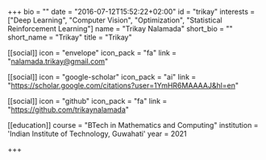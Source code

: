 +++
bio = ""
date = "2016-07-12T15:52:22+02:00"
id = "trikay"
interests = ["Deep Learning", "Computer Vision", "Optimization", "Statistical Reinforcement Learning"]
name = "Trikay Nalamada"
short_bio = ""
short_name = "Trikay"
title = "Trikay"

[[social]]
    icon = "envelope"
    icon_pack = "fa"
    link = "nalamada.trikay@gmail.com"

[[social]]
    icon = "google-scholar"
    icon_pack = "ai"
    link = "https://scholar.google.com/citations?user=1YmHR6MAAAAJ&hl=en"

[[social]]
    icon = "github"
    icon_pack = "fa"
    link = "https://github.com/trikaynalamada"

[[education]]
    course = "BTech in Mathematics and Computing"
    institution = 'Indian Institute of Technology, Guwahati'
    year = 2021

+++
